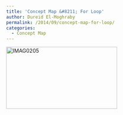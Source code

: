 ```yaml
---
title: 'Concept Map &#8211; For Loop'
author: Dureid El-Moghraby
permalink: /2014/09/concept-map-for-loop/
categories:
  - Concept Map
---
```

[<img class="alignnone size-medium wp-image-8920" alt="IMAG0205" src="http://teaching.software-carpentry.org/wp-content/uploads/2014/09/IMAG0205-300x169.jpg" width="300" height="169" />][1]

 [1]: http://teaching.software-carpentry.org/wp-content/uploads/2014/09/IMAG0205.jpg
